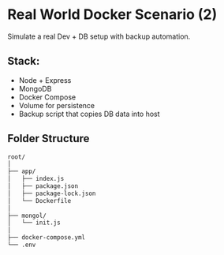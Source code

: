 # Real World Docker Scenario (2)
Simulate a real Dev + DB setup with backup automation.

## Stack:
- Node + Express 
- MongoDB
- Docker Compose
- Volume for persistence
- Backup script that copies DB data into host

##  Folder Structure
```bash
root/
│
├── app/
│   ├── index.js
│   ├── package.json
│   ├── package-lock.json
│   └── Dockerfile
│   
├── mongol/
│   └── init.js
│
├── docker-compose.yml
└── .env
```